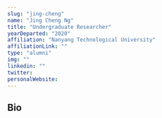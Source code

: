 ```yaml
---
slug: "jing-cheng"
name: "Jing Cheng Ng"
title: "Undergraduate Researcher"
yearDeparted: "2020"
affiliation: "Nanyang Technological University"
affiliationLink: ""
type: "alumni"
img: ""
linkedin: ""
twitter: 
personalWebsite: 
---
```

## Bio